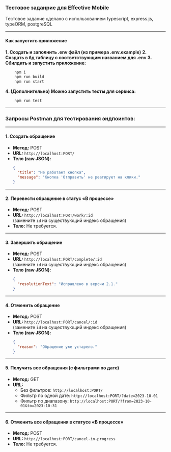 ### Тестовое заданрие для Effective Mobile

Тестовое задание сделано с использованием typescript, express.js, typeORM, postgreSQL

---

#### Как запустить приложение

**1. Создать и заполнить .env файл (из примера .env.example)**
**2. Создать в бд таблицу с соответствующим названием для .env**
**3. Сбилдить и запустить приложение:**
```bash
    npm i
    npm run build
    npm run start
```
**4. (Дополнительно) Можно запустить тесты для сервиса:**
```bash
    npm run test
```

---


### Запросы Postman для тестирования эндпоинтов:

---

#### 1. **Создать обращение**
- **Метод:** POST  
- **URL:** `http://localhost:PORT/`  
- **Тело (raw JSON):**
  ```json
  {
    "title": "Не работает кнопка",
    "message": "Кнопка 'Отправить' не реагирует на клики."
  }
  ```

---

#### 2. **Перевести обращение в статус «В процессе»**
- **Метод:** POST  
- **URL:** `http://localhost:PORT/work/:id`  
  (замените `id` на существующий индекс обращения)  
- **Тело:** Не требуется.

---

#### 3. **Завершить обращение**
- **Метод:** POST  
- **URL:** `http://localhost:PORT/complete/:id`  
  (замените `id` на существующий индекс обращения)  
- **Тело (raw JSON):**
  ```json
  {
    "resolutionText": "Исправлено в версии 2.1."
  }
  ```

---

#### 4. **Отменить обращение**
- **Метод:** POST  
- **URL:** `http://localhost:PORT/cancel/:id`  
  (замените `id` на существующий индекс обращения)  
- **Тело (raw JSON):**
  ```json
  {
    "reason": "Обращение уже устарело."
  }
  ```

---

#### 5. **Получить все обращения (с фильтрами по дате)**
- **Метод:** GET  
- **URL:**  
  - Без фильтров: `http://localhost:PORT/`  
  - Фильтр по одной дате: `http://localhost:PORT/?date=2023-10-01`  
  - Фильтр по диапазону: `http://localhost:PORT/?from=2023-10-01&to=2023-10-31`  

---

#### 6. **Отменить все обращения в статусе «В процессе»**
- **Метод:** POST  
- **URL:** `http://localhost:PORT/cancel-in-progress`  
- **Тело:** Не требуется.

